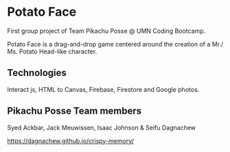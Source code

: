 # Potato Face

First group project of Team Pikachu Posse @ UMN Coding Bootcamp.

Potato Face is a drag-and-drop game centered around the creation of a Mr./ Ms. Potato Head-like character.

## Technologies 
Interact js, HTML to Canvas, Firebase, Firestore and Google photos.

## Pikachu Posse Team members
Syed Ackbar, Jack Meuwissen, Isaac Johnson & Seifu Dagnachew


https://dagnachew.github.io/crispy-memory/
